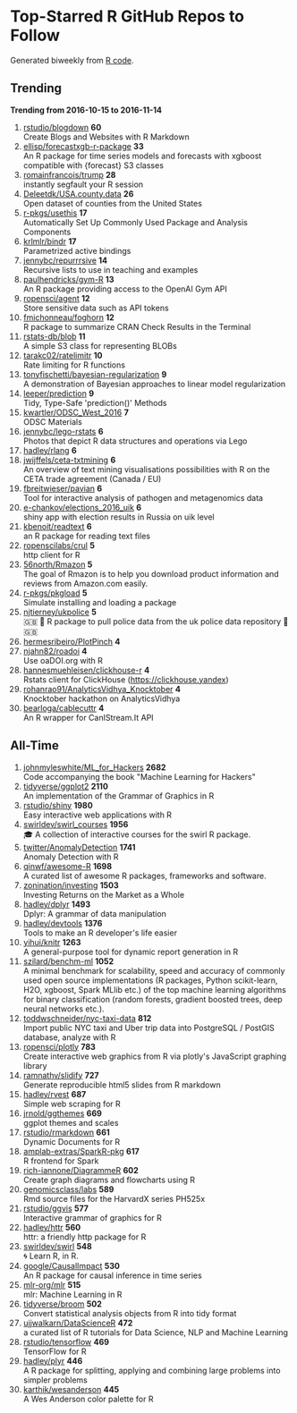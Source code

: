 # Top-Starred R GitHub Repos to Follow

Generated biweekly from [R code](https://github.com/qinwf/awesome-R/blob/master/trending_repo.R).

## Trending

**Trending from 2016-10-15 to 2016-11-14**

1. [rstudio/blogdown](https://github.com/rstudio/blogdown) **60**<br/>Create Blogs and Websites with R Markdown
1. [ellisp/forecastxgb-r-package](https://github.com/ellisp/forecastxgb-r-package) **33**<br/>An R package for time series models and forecasts with xgboost compatible with {forecast} S3 classes
1. [romainfrancois/trump](https://github.com/romainfrancois/trump) **28**<br/>instantly segfault your R session
1. [Deleetdk/USA.county.data](https://github.com/Deleetdk/USA.county.data) **26**<br/>Open dataset of counties from the United States
1. [r-pkgs/usethis](https://github.com/r-pkgs/usethis) **17**<br/>Automatically Set Up Commonly Used Package and Analysis Components
1. [krlmlr/bindr](https://github.com/krlmlr/bindr) **17**<br/>Parametrized active bindings
1. [jennybc/repurrrsive](https://github.com/jennybc/repurrrsive) **14**<br/>Recursive lists to use in teaching and examples
1. [paulhendricks/gym-R](https://github.com/paulhendricks/gym-R) **13**<br/>An R package providing access to the OpenAI Gym API
1. [ropensci/agent](https://github.com/ropensci/agent) **12**<br/>Store sensitive data such as API tokens
1. [fmichonneau/foghorn](https://github.com/fmichonneau/foghorn) **12**<br/>R package to summarize CRAN Check Results in the Terminal
1. [rstats-db/blob](https://github.com/rstats-db/blob) **11**<br/>A simple S3 class for representing BLOBs
1. [tarakc02/ratelimitr](https://github.com/tarakc02/ratelimitr) **10**<br/>Rate limiting for R functions
1. [tonyfischetti/bayesian-regularization](https://github.com/tonyfischetti/bayesian-regularization) **9**<br/>A demonstration of Bayesian approaches to linear model regularization
1. [leeper/prediction](https://github.com/leeper/prediction) **9**<br/>Tidy, Type-Safe 'prediction()' Methods
1. [kwartler/ODSC_West_2016](https://github.com/kwartler/ODSC_West_2016) **7**<br/>ODSC Materials
1. [jennybc/lego-rstats](https://github.com/jennybc/lego-rstats) **6**<br/>Photos that depict R data structures and operations via Lego
1. [hadley/rlang](https://github.com/hadley/rlang) **6**<br/>
1. [jwijffels/ceta-txtmining](https://github.com/jwijffels/ceta-txtmining) **6**<br/>An overview of text mining visualisations possibilities with R on the CETA trade agreement (Canada / EU)
1. [fbreitwieser/pavian](https://github.com/fbreitwieser/pavian) **6**<br/>Tool for interactive analysis of pathogen and metagenomics data
1. [e-chankov/elections_2016_uik](https://github.com/e-chankov/elections_2016_uik) **6**<br/>shiny app with election results in Russia on uik level
1. [kbenoit/readtext](https://github.com/kbenoit/readtext) **6**<br/>an R package for reading text files
1. [ropenscilabs/crul](https://github.com/ropenscilabs/crul) **5**<br/>http client for R
1. [56north/Rmazon](https://github.com/56north/Rmazon) **5**<br/>The goal of Rmazon is to help you download product information and reviews from Amazon.com easily.
1. [r-pkgs/pkgload](https://github.com/r-pkgs/pkgload) **5**<br/>Simulate installing and loading a package
1. [njtierney/ukpolice](https://github.com/njtierney/ukpolice) **5**<br/>:uk: :police_car: R package to pull police data from the uk police data repository :police_car: :uk: 
1. [hermesribeiro/PlotPinch](https://github.com/hermesribeiro/PlotPinch) **4**<br/>
1. [njahn82/roadoi](https://github.com/njahn82/roadoi) **4**<br/>Use oaDOI.org with R
1. [hannesmuehleisen/clickhouse-r](https://github.com/hannesmuehleisen/clickhouse-r) **4**<br/>Rstats client for ClickHouse (https://clickhouse.yandex)
1. [rohanrao91/AnalyticsVidhya_Knocktober](https://github.com/rohanrao91/AnalyticsVidhya_Knocktober) **4**<br/>Knocktober hackathon on AnalyticsVidhya
1. [bearloga/cablecuttr](https://github.com/bearloga/cablecuttr) **4**<br/>An R wrapper for CanIStream.It API


## All-Time

1. [johnmyleswhite/ML_for_Hackers](https://github.com/johnmyleswhite/ML_for_Hackers) **2682**<br/>Code accompanying the book "Machine Learning for Hackers"
1. [tidyverse/ggplot2](https://github.com/tidyverse/ggplot2) **2110**<br/>An implementation of the Grammar of Graphics in R
1. [rstudio/shiny](https://github.com/rstudio/shiny) **1980**<br/>Easy interactive web applications with R
1. [swirldev/swirl_courses](https://github.com/swirldev/swirl_courses) **1956**<br/>:mortar_board: A collection of interactive courses for the swirl R package.
1. [twitter/AnomalyDetection](https://github.com/twitter/AnomalyDetection) **1741**<br/>Anomaly Detection with R
1. [qinwf/awesome-R](https://github.com/qinwf/awesome-R) **1698**<br/>A curated list of awesome R packages, frameworks and software.
1. [zonination/investing](https://github.com/zonination/investing) **1503**<br/>Investing Returns on the Market as a Whole
1. [hadley/dplyr](https://github.com/hadley/dplyr) **1493**<br/>Dplyr: A grammar of data manipulation
1. [hadley/devtools](https://github.com/hadley/devtools) **1376**<br/>Tools to make an R developer's life easier
1. [yihui/knitr](https://github.com/yihui/knitr) **1263**<br/>A general-purpose tool for dynamic report generation in R
1. [szilard/benchm-ml](https://github.com/szilard/benchm-ml) **1052**<br/>A minimal benchmark for scalability, speed and accuracy of commonly used open source implementations (R packages, Python scikit-learn, H2O, xgboost, Spark MLlib etc.) of the top machine learning algorithms for binary classification (random forests, gradient boosted trees, deep neural networks etc.).
1. [toddwschneider/nyc-taxi-data](https://github.com/toddwschneider/nyc-taxi-data) **812**<br/>Import public NYC taxi and Uber trip data into PostgreSQL / PostGIS database, analyze with R
1. [ropensci/plotly](https://github.com/ropensci/plotly) **783**<br/>Create interactive web graphics from R via plotly's JavaScript graphing library
1. [ramnathv/slidify](https://github.com/ramnathv/slidify) **727**<br/>Generate reproducible html5 slides from R markdown
1. [hadley/rvest](https://github.com/hadley/rvest) **687**<br/>Simple web scraping for R
1. [jrnold/ggthemes](https://github.com/jrnold/ggthemes) **669**<br/>ggplot themes and scales
1. [rstudio/rmarkdown](https://github.com/rstudio/rmarkdown) **661**<br/>Dynamic Documents for R
1. [amplab-extras/SparkR-pkg](https://github.com/amplab-extras/SparkR-pkg) **617**<br/>R frontend for Spark
1. [rich-iannone/DiagrammeR](https://github.com/rich-iannone/DiagrammeR) **602**<br/>Create graph diagrams and flowcharts using R
1. [genomicsclass/labs](https://github.com/genomicsclass/labs) **589**<br/>Rmd source files for the HarvardX series PH525x
1. [rstudio/ggvis](https://github.com/rstudio/ggvis) **577**<br/>Interactive grammar of graphics for R
1. [hadley/httr](https://github.com/hadley/httr) **560**<br/>httr: a friendly http package for R
1. [swirldev/swirl](https://github.com/swirldev/swirl) **548**<br/>:cyclone: Learn R, in R.
1. [google/CausalImpact](https://github.com/google/CausalImpact) **530**<br/>An R package for causal inference in time series
1. [mlr-org/mlr](https://github.com/mlr-org/mlr) **515**<br/>mlr: Machine Learning in R 
1. [tidyverse/broom](https://github.com/tidyverse/broom) **502**<br/>Convert statistical analysis objects from R into tidy format
1. [ujjwalkarn/DataScienceR](https://github.com/ujjwalkarn/DataScienceR) **472**<br/>a curated list of R tutorials for Data Science, NLP and Machine Learning 
1. [rstudio/tensorflow](https://github.com/rstudio/tensorflow) **469**<br/>TensorFlow for R
1. [hadley/plyr](https://github.com/hadley/plyr) **446**<br/>A R package for splitting, applying and combining large problems into simpler problems
1. [karthik/wesanderson](https://github.com/karthik/wesanderson) **445**<br/>A Wes Anderson color palette for R


